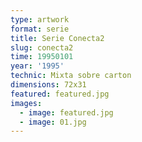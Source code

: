 ```yaml
---
type: artwork
format: serie
title: Serie Conecta2
slug: conecta2
time: 19950101
year: '1995'
technic: Mixta sobre carton
dimensions: 72x31
featured: featured.jpg
images:
  - image: featured.jpg
  - image: 01.jpg
---
```

